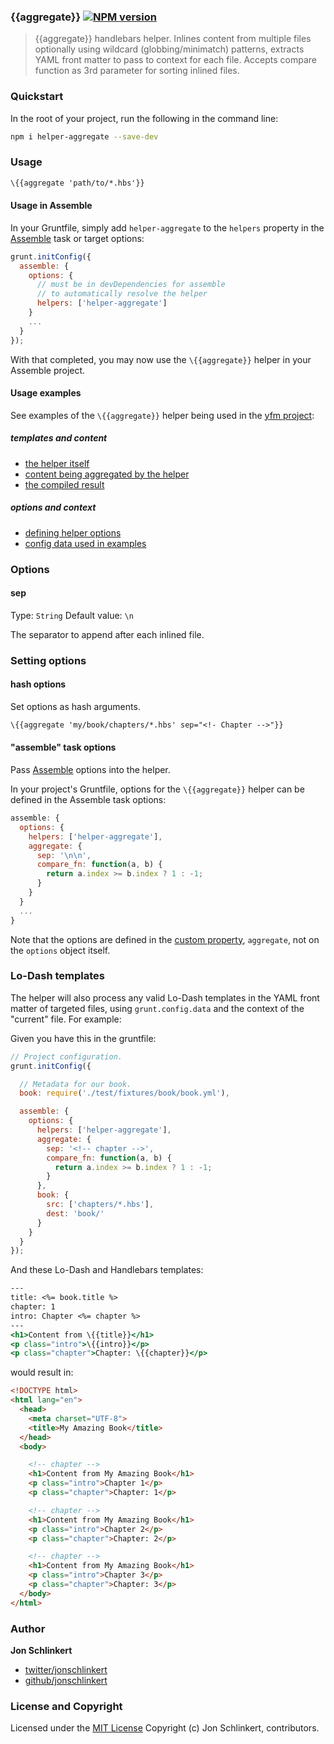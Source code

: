 ### \{{aggregate}} [![NPM version](https://badge.fury.io/js/helper-aggregate.png)](http://badge.fury.io/js/helper-aggregate)

> \{{aggregate}} handlebars helper. Inlines content from multiple files optionally using wildcard (globbing/minimatch) patterns, extracts YAML front matter to pass to context for each file. Accepts compare function as 3rd parameter for sorting inlined files.

### Quickstart
In the root of your project, run the following in the command line:

```bash
npm i helper-aggregate --save-dev
```

### Usage

```handlebars
\{{aggregate 'path/to/*.hbs'}}
```

#### Usage in Assemble
In your Gruntfile, simply add `helper-aggregate` to the `helpers` property in the [Assemble](http://assemble.io) task or target options:

```javascript
grunt.initConfig({
  assemble: {
    options: {
      // must be in devDependencies for assemble
      // to automatically resolve the helper
      helpers: ['helper-aggregate']
    }
    ...
  }
});
```

With that completed, you may now use the `\{{aggregate}}` helper in your Assemble project.

#### Usage examples
See examples of the `\{{aggregate}}` helper being used in the [yfm project](https://github.com/assemble/yfm):

##### templates and content
* [the helper itself](https://github.com/assemble/yfm/blob/master/test/fixtures/aggregate.hbs)
* [content being aggregated by the helper](https://github.com/assemble/yfm/tree/master/test/fixtures/book)
* [the compiled result](https://github.com/assemble/yfm/blob/master/test/actual/aggregate.html)

##### options and context
* [defining helper options](https://github.com/assemble/yfm/blob/master/Gruntfile.js#L31-L35)
* [config data used in examples](https://github.com/assemble/yfm/blob/master/Gruntfile.js#L19)



### Options
#### sep
Type: `String`
Default value: `\n`

The separator to append after each inlined file.



### Setting options
#### hash options
Set options as hash arguments.


```handlebars
\{{aggregate 'my/book/chapters/*.hbs' sep="<!- Chapter -->"}}
```


#### "assemble" task options
Pass [Assemble](http://assemble.io) options into the helper.

In your project's Gruntfile, options for the `\{{aggregate}}` helper can be defined in the Assemble task options:

```javascript
assemble: {
  options: {
    helpers: ['helper-aggregate'],
    aggregate: {
      sep: '\n\n',
      compare_fn: function(a, b) {
        return a.index >= b.index ? 1 : -1;
      }
    }
  }
  ...
}
```

Note that the options are defined in the [custom property](http://assemble.io/docs/Custom-Helpers.html), `aggregate`, not on the `options` object itself.


### Lo-Dash templates

The helper will also process any valid Lo-Dash templates in the YAML front matter of targeted files, using `grunt.config.data` and the context of the "current" file. For example:

Given you have this in the gruntfile:

```js
// Project configuration.
grunt.initConfig({

  // Metadata for our book.
  book: require('./test/fixtures/book/book.yml'),

  assemble: {
    options: {
      helpers: ['helper-aggregate'],
      aggregate: {
        sep: '<!-- chapter -->',
        compare_fn: function(a, b) {
          return a.index >= b.index ? 1 : -1;
        }
      },
      book: {
        src: ['chapters/*.hbs'],
        dest: 'book/'
      }
    }
  }
});
```

And these Lo-Dash and Handlebars templates:

```handlebars
---
title: <%= book.title %>
chapter: 1
intro: Chapter <%= chapter %>
---
<h1>Content from \{{title}}</h1>
<p class="intro">\{{intro}}</p>
<p class="chapter">Chapter: \{{chapter}}</p>
```

would result in:

```html
<!DOCTYPE html>
<html lang="en">
  <head>
    <meta charset="UTF-8">
    <title>My Amazing Book</title>
  </head>
  <body>

    <!-- chapter -->
    <h1>Content from My Amazing Book</h1>
    <p class="intro">Chapter 1</p>
    <p class="chapter">Chapter: 1</p>

    <!-- chapter -->
    <h1>Content from My Amazing Book</h1>
    <p class="intro">Chapter 2</p>
    <p class="chapter">Chapter: 2</p>

    <!-- chapter -->
    <h1>Content from My Amazing Book</h1>
    <p class="intro">Chapter 3</p>
    <p class="chapter">Chapter: 3</p>
  </body>
</html>

```


### Author

**Jon Schlinkert**

+ [twitter/jonschlinkert](http://twitter.com/jonschlinkert)
+ [github/jonschlinkert](http://github.com/jonschlinkert)


### License and Copyright
Licensed under the [MIT License](./LICENSE-MIT)
Copyright (c) Jon Schlinkert, contributors.